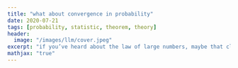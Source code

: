 ```yaml
---
title: "what about convergence in probability"
date: 2020-07-21
tags: [probability, statistic, theorem, theory]
header:
  image: "/images/llm/cover.jpeg"
excerpt: "if you’ve heard about the law of large numbers, maybe that clarifies a lot of questions"
mathjax: "true"
---
```


